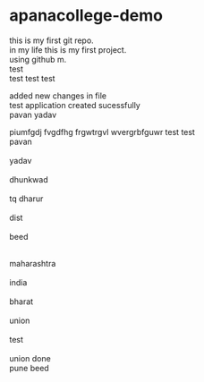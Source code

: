 # apanacollege-demo
this is my first git repo.<br>
in my life this is my first project.
<br>using github m.
<br>test<br>
test
test
test

added new changes in file
<br>test application created sucessfully<br>
pavan
yadav

piumfgdj
fvgdfhg
frgwtrgvl
wvergrbfguwr
test test
<br>pavan<br>
<br>yadav<br>
<br>dhunkwad<br>
<br>tq dharur<br>
<br>dist <br>
<br>beed<br>






<br>maharashtra<br>
<br>india<br>
<br>bharat<br>
<br>union<br>
<br>test<br>
<br>union done<br>
pune
beed